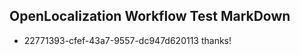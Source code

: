 ## OpenLocalization Workflow Test MarkDown
* 22771393-cfef-43a7-9557-dc947d620113 thanks!

<!--HONumber=Jul16_HO3-->


